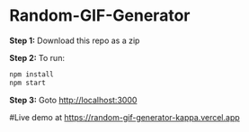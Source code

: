 # Random-GIF-Generator
**Step 1:**  Download this repo as a zip

**Step 2:** To run:

```bash
npm install
npm start
```

**Step 3:** Goto [http://localhost:3000](http://localhost:3000)

#Live demo at https://random-gif-generator-kappa.vercel.app
